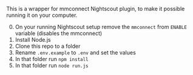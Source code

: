 This is a wrapper for mmconnect Nightscout plugin, to make it possible running it on your computer. 


0. On your running Nightscout setup remove the `mmconnect` from `ENABLE` variable (disables the mmconnect)
1. Install Node.js
2. Clone this repo to a folder
3. Rename `.env.example` to `.env` and set the values
4. In that folder run `npm install`
5. In that folder run `node run.js`